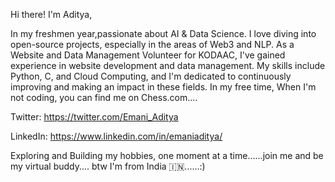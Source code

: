 Hi there! I'm Aditya, 

In my freshmen year,passionate about AI & Data Science. I love diving into open-source projects, especially in the areas of Web3 and NLP. As a Website and Data Management Volunteer for KODAAC, I've gained experience in website development and data management. My skills include Python, C, and Cloud Computing, and I'm dedicated to continuously improving and making an impact in these fields. In my free time, When I'm not coding, you can find me on Chess.com....

Twitter: https://twitter.com/Emani_Aditya

LinkedIn: https://www.linkedin.com/in/emaniaditya/

Exploring and Building my hobbies, one moment at a time......join me and be my virtual buddy....
btw I'm from India 🇮🇳......:) 
